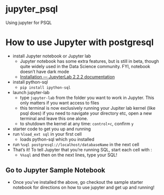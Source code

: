 # jupyter_psql
Using jupyter for PSQL
# How to use Jupyter with postgresql
- install Jupyter notebook or Jupyter lab
	- Jupyter notebook has some extra features, but is still in beta, though quite widely used in the Data Science community. FYI, notebook doesn’t have dark mode
	- [Installation — JupyterLab 2.2.2 documentation](https://jupyterlab.readthedocs.io/en/stable/getting_started/installation.html)
- install python-sql
	- `pip install ipython-sql`
- launch jupyter-lab
	- type `jupyter-lab` from the folder you want to work in Jupyter. This only matters if you want access to files
	- this terminal is now exclusively running your Jupiter lab kernel (like psql does) if you need to navigate your directory etc, open a new terminal and leave this one alone.
	- to shutdown the kernel at any time: `control+c`, confirm `y`
- starter code to get you up and running
- run  `%load_ext sql`  in your first cell
	- loads python-sql which you installed
- run `%sql postgresql://localhost/databaseName` in the next cell
- That’s it! To tell Jupyter that you’re running SQL, start each cell with :
	- `%%sql` and then on the next lines, type your SQL!

## Go to Jupyter Sample Notebook
- Once you've installed the above, go checkout the sample starter notebook for directions on how to use jupyter and get up and running!
